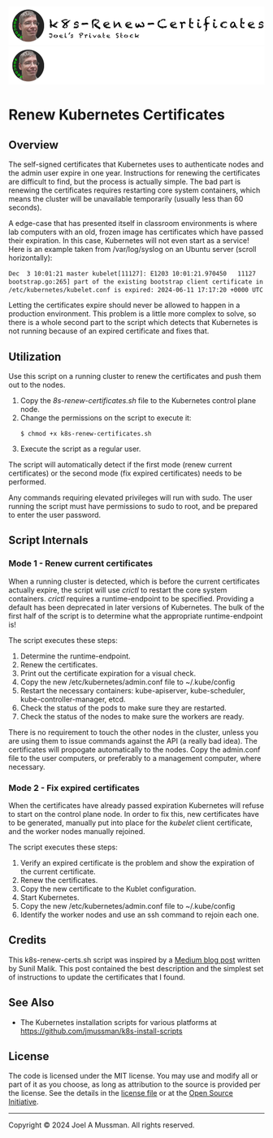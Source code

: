 [//]: # (README.md)
[//]: # (Copyright © 2024 Joel A Mussman. All rights reserved.)
[//]: #

![Banner Light](https://raw.githubusercontent.com/jmussman/cdn-fun/main/banners/banner-k8s-renew-certificates-light.png#gh-light-mode-only)
![Banner Light](https://raw.githubusercontent.com/jmussman/cdn-fun/main/banners/banner-k8s-renew-certificates-dark.png#gh-dark-mode-only)

# Renew Kubernetes Certificates

## Overview

The self-signed certificates that Kubernetes uses to authenticate nodes and the admin user expire in one year.
Instructions for renewing the certificates are difficult to find, but the process is actually simple.
The bad part is renewing the certificates requires restarting core system containers, which means
the cluster will be unavailable temporarily (usually less than 60 seconds).

A edge-case that has presented itself in classroom environments is where lab computers with an old, frozen image
has certificates which have passed their expiration.
In this case, Kubernetes will not even start as a service!
Here is an example taken from /var/log/syslog on an Ubuntu server (scroll horizontally):
```
Dec  3 10:01:21 master kubelet[11127]: E1203 10:01:21.970450   11127 bootstrap.go:265] part of the existing bootstrap client certificate in /etc/kubernetes/kubelet.conf is expired: 2024-06-11 17:17:20 +0000 UTC
```
Letting the certificates expire should never be allowed to happen in a production environment.
This problem is a little more complex to solve, so there is a whole second part to the script
which detects that Kubernetes is not running because of an expired certificate and fixes that.

## Utilization

Use this script on a running cluster to renew the certificates and push them out to the nodes.

1. Copy the *8s-renew-certificates.sh* file to the Kubernetes control plane node.
1. Change the permissions on the script to execute it:
    ```
    $ chmod +x k8s-renew-certificates.sh
    ```
1. Execute the script as a regular user.

The script will automatically detect if the first mode (renew current certificates) or the
second mode (fix expired certificates) needs to be performed.

Any commands requiring elevated privileges will run with sudo.
The user running the script must have permissions to sudo to root, and be prepared to enter the user password.

## Script Internals

### Mode 1 - Renew current certificates

When a running cluster is detected, which is before the current certificates actually expire,
the script will use *crictl* to restart the core system containers.
*crictl* requires a runtime-endpoint to be specified.
Providing a default has been deprecated in later versions of Kubernetes.
The bulk of the first half of the script is to determine what the appropriate runtime-endpoint is!

The script executes these steps:

1. Determine the runtime-endpoint.
1. Renew the certificates.
1. Print out the certificate expiration for a visual check.
1. Copy the new /etc/kubernetes/admin.conf file to ~/.kube/config
1. Restart the necessary containers: kube-apiserver, kube-scheduler, kube-controller-manager, etcd.
1. Check the status of the pods to make sure they are restarted.
1. Check the status of the nodes to make sure the workers are ready.

There is no requirement to touch the other nodes in the cluster, unless you are using them
to issue commands against the API (a really bad idea).
The certificates will propogate automatically to the nodes.
Copy the admin.conf file to the user computers, or preferably to a management computer, where necessary.

### Mode 2 - Fix expired certificates

When the certificates have already passed expiration Kubernetes will refuse to start
on the control plane node.
In order to fix this, new certificates have to be generated, manually put into place for
the *kubelet* client certificate, and the worker nodes manually rejoined.

The script executes these steps:

1. Verify an expired certificate is the problem and show the expiration of the current certificate.
1. Renew the certificates.
1. Copy the new certificate to the Kublet configuration.
1. Start Kubernetes.
1. Copy the new /etc/kubernetes/admin.conf file to ~/.kube/config
1. Identify the worker nodes and use an ssh command to rejoin each one.

## Credits

This k8s-renew-certs.sh script was inspired by a [Medium blog post](https://medium.com/@sunilmalik12012/renew-expired-k8s-cluster-certificates-manually-e591ffa4dc6d)
written by Sunil Malik.
This post contained the best description and the simplest set of instructions to update the certificates that I found.

## See Also

* The Kubernetes installation scripts for various platforms at https://github.com/jmussman/k8s-install-scripts

## License

The code is licensed under the MIT license. You may use and modify all or part of it as you choose, as long as attribution to the source is provided per the license. See the details in the [license file](./LICENSE.md) or at the [Open Source Initiative](https://opensource.org/licenses/MIT).


<hr>
Copyright © 2024 Joel A Mussman. All rights reserved.
